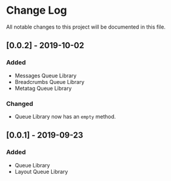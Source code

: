 # Change Log
All notable changes to this project will be documented in this file.

## [0.0.2] - 2019-10-02
### Added
 - Messages Queue Library
 - Breadcrumbs Queue Library
 - Metatag Queue Library
### Changed
 - Queue Library now has an `empty` method.

## [0.0.1] - 2019-09-23
### Added
 - Queue Library
 - Layout Queue Library